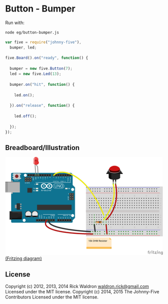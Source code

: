 <!--remove-start-->
# Button - Bumper

Run with:
```bash
node eg/button-bumper.js
```
<!--remove-end-->

```javascript
var five = require("johnny-five"),
  bumper, led;

five.Board().on("ready", function() {

  bumper = new five.Button(7);
  led = new five.Led(13);

  bumper.on("hit", function() {

    led.on();

  }).on("release", function() {

    led.off();

  });
});

```


## Breadboard/Illustration


![docs/breadboard/button-bumper.png](breadboard/button-bumper.png)  
[(Fritzing diagram)](breadboard/button-bumper.fzz)





<!--remove-start-->
## License
Copyright (c) 2012, 2013, 2014 Rick Waldron <waldron.rick@gmail.com>
Licensed under the MIT license.
Copyright (c) 2014, 2015 The Johnny-Five Contributors
Licensed under the MIT license.
<!--remove-end-->
